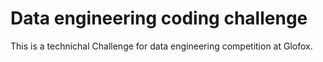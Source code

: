 # Data engineering coding challenge

This is a technichal Challenge for data engineering competition at Glofox.


